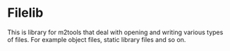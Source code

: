 # Filelib

This is library for m2tools that deal with opening and writing various types
of files. For example object files, static library files and so on.
